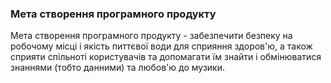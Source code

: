 ### Мета створення програмного продукту

Мета створення програмного продукту - забезпечити безпеку на робочому місці і якість питтєвої води для сприяння здоров'ю, а також сприяти спільноті користувачів та допомагати їм знайти і обмінюватися знаннями (тобто данними) та любов'ю до музики.
